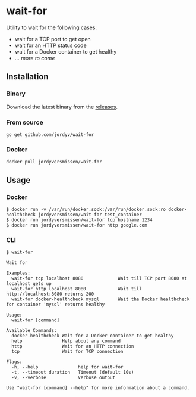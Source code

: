 # wait-for #

Utility to wait for the following cases:

 - wait for a TCP port to get open
 - wait for an HTTP status code
 - wait for a Docker container to get healthy
 - _... more to come_

## Installation ##

### Binary ###

Download the latest binary from the [releases](https://github.com/jordyv/wait-for/releases).

### From source ###

```
go get github.com/jordyv/wait-for
```

### Docker ###

```
docker pull jordyversmissen/wait-for
```

## Usage ##

### Docker ###

```
$ docker run -v /var/run/docker.sock:/var/run/docker.sock:ro docker-healthcheck jordyversmissen/wait-for test_container
$ docker run jordyversmissen/wait-for tcp hostname 1234
$ docker run jordyversmissen/wait-for http google.com
```

### CLI ###

```
$ wait-for

Wait for

Examples:
  wait-for tcp localhost 8080             Wait till TCP port 8080 at localhost gets up
  wait-for http localhost 8080            Wait till http://localhost:8080 returns 200
  wait-for docker-healthcheck mysql       Wait the Docker healthcheck for container 'mysql' returns healthy

Usage:
  wait-for [command]

Available Commands:
  docker-healthcheck Wait for a Docker container to get healthy
  help               Help about any command
  http               Wait for an HTTP connection
  tcp                Wait for TCP connection

Flags:
  -h, --help               help for wait-for
  -t, --timeout duration   Timeout (default 10s)
  -v, --verbose            Verbose output

Use "wait-for [command] --help" for more information about a command.

```
